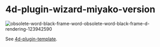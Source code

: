 4d-plugin-wizard-miyako-version
===============================

![obsolete-word-black-frame-word-obsolete-word-black-frame-d-rendering-123942590](https://user-images.githubusercontent.com/1725068/78463940-29122280-771e-11ea-8be8-a7830725403e.jpg)

See [4d-plugin-template](https://github.com/miyako/4d-plugin-template).
